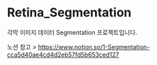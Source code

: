# Retina_Segmentation
각막 이미지 데이터 Segmentation 프로젝트입니다.


노션 참고 >
https://www.notion.so/1-Segmentation-cca5d40ae4cd4d2eb57fd5b653ced127
